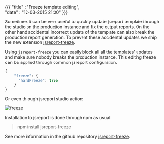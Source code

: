 ﻿{{{
    "title"    : "Freeze template editing",  
    "date"     : "12-03-2015 21:30"
}}}

Sometimes it can be very useful to quickly update jsreport template through the studio on the production instance and fix the output reports. On the other hand accidental incorrect update of the template can also break the production report generation. To prevent these accidental updates we ship the new extension [jsreport-freeze](https://github.com/jsreport/jsreport-freeze).

Using `jsreport-freeze`  you can easily block all all the templates' updates and make sure nobody breaks the production instance. This editing freeze can be applied through common jsreport configuration.

```js
{
	"freeze": {
	  "hardFreeze": true
	}
}
```

Or even through jsreport studio action:

![freeze](http://jsreport.net/blog/freeze.gif)


Installation to jsreport is done through npm as usual

> npm install jsreport-freeze

See more information in the github repository [jsreport-freeze](https://github.com/jsreport/jsreport-freeze).